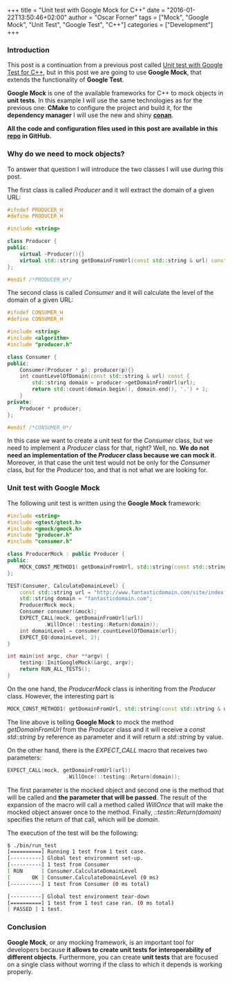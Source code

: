 +++
title = "Unit test with Google Mock for C++"
date = "2016-01-22T13:50:46+02:00"
author = "Oscar Forner"
tags = ["Mock", "Google Mock", "Unit Test", "Google Test", "C++"]
categories = ["Development"]
+++

### Introduction
This post is a continuation from a previous post called [Unit test with Google Test for C++](http://maitesin.github.io//GoogleTest-C++/), but in this post we are going to use **Google Mock**, that extends the functionality of **Google Test**.

**Google Mock** is one of the available frameworks for C++ to mock objects in **unit tests**. In this example I will use the same technologies as for the previous one: **CMake** to configure the project and build it, for the **dependency manager** I will use the new and shiny **[conan](https://www.conan.io/)**.

**All the code and configuration files used in this post are available in this [repo](https://github.com/maitesin/blog/tree/master/google_mock_2016_01_22) in GitHub.**

### Why do we need to mock objects?
To answer that question I will introduce the two classes I will use during this post.


The first class is called *Producer* and it will extract the domain of a given URL:
``` cpp
#ifndef PRODUCER_H
#define PRODUCER_H

#include <string>

class Producer {
public:
	virtual ~Producer(){}
	virtual std::string getDomainFromUrl(const std::string & url) const = 0;
};

#endif /*PRODUCER_H*/
```

The second class is called *Consumer* and it will calculate the level of the domain of a given URL:
``` cpp
#ifndef CONSUMER_H
#define CONSUMER_H

#include <string>
#include <algorithm>
#include "producer.h"

class Consumer {
public:
	Consumer(Producer * p): producer(p){}
	int countLevelOfDomain(const std::string & url) const {
		std::string domain = producer->getDomainFromUrl(url);
		return std::count(domain.begin(), domain.end(), '.') + 1;
	}
private:
	Producer * producer;
};

#endif /*CONSUMER_H*/
```

In this case we want to create a unit test for the *Consumer* class, but we need to implement a *Producer* class for that, right? Well, no. **We do not need an implementation of the *Producer* class because we can mock it**. Moreover, in that case the unit test would not be only for the *Consumer* class, but for the *Producer* too, and that is not what we are looking for.


### Unit test with Google Mock
The following unit test is written using the **Google Mock** framework:
``` cpp
#include <string>
#include <gtest/gtest.h>
#include <gmock/gmock.h>
#include "producer.h"
#include "consumer.h"

class ProducerMock : public Producer {
public:
	MOCK_CONST_METHOD1( getDomainFromUrl, std::string(const std::string & url) );
};

TEST(Consumer, CalculateDomainLevel) {
	const std::string url = "http://www.fantasticdomain.com/site/index.html";
	std::string domain = "fantasticdomain.com";
	ProducerMock mock;
	Consumer consumer(&mock);
	EXPECT_CALL(mock, getDomainFromUrl(url))
		    .WillOnce(::testing::Return(domain));
	int domainLevel = consumer.countLevelOfDomain(url);
	EXPECT_EQ(domainLevel, 2);
}

int main(int argc, char **argv) {
	testing::InitGoogleMock(&argc, argv);
	return RUN_ALL_TESTS();
}
```

On the one hand, the *ProducerMock* class is inheriting from the *Producer* class. However, the interesting part is
``` cpp
MOCK_CONST_METHOD1( getDomainFromUrl, std::string(const std::string & url) );
```
The line above is telling **Google Mock** to mock the method *getDomainFromUrl* from the *Producer* class and it will receive a *const std::string* by reference as parameter and it will return a *std::string* by value.


On the other hand, there is the *EXPECT_CALL* macro that receives two parameters:
``` cpp
EXPECT_CALL(mock, getDomainFromUrl(url))
                   .WillOnce(::testing::Return(domain));
```
The first parameter is the mocked object and second one is the method that will be called and **the parameter that will be passed**. The result of the expansion of the macro will call a method called *WillOnce* that will make the mocked object answer once to the method. Finally, *::testin::Return(domain)* specifies the return of that call, which will be *domain*.


The execution of the test will be the following:
``` bash
$ ./bin/run_test 
[==========] Running 1 test from 1 test case.
[----------] Global test environment set-up.
[----------] 1 test from Consumer
[ RUN      ] Consumer.CalculateDomainLevel
[       OK ] Consumer.CalculateDomainLevel (0 ms)
[----------] 1 test from Consumer (0 ms total)

[----------] Global test environment tear-down
[==========] 1 test from 1 test case ran. (0 ms total)
[ PASSED ] 1 test.
```

### Conclusion
**Google Mock**, or any mocking framework, is an important tool for developers because **it allows to create unit tests for interoperability of different objects**. Furthermore, you can create **unit tests** that are focused on a single class without worring if the class to which it depends is working properly.
